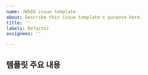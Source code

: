 ```yaml
---
name: JWSEO issue template
about: Describe this issue template's purpose here.
title: ''
labels: Refactor
assignees: ''

---
```


## 템플릿 주요 내용
